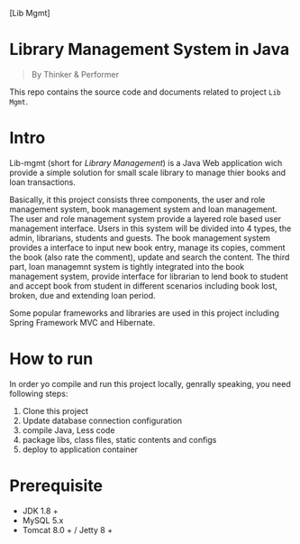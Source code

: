 [Lib Mgmt] 

Library Management System in Java
=================================
> By Thinker & Performer

This repo contains the source code and documents related to
project `Lib Mgmt`.

Intro
=====
Lib-mgmt (short for *Library Management*) is a Java Web application wich provide a simple solution for small scale library to manage thier books and loan transactions. 

Basically, it this project consists three components, the user and role management system, book management system and loan management. The user and role management system provide a layered role based user management interface. Users in this system will be divided into 4 types, the admin, librarians, students and guests. The book management system provides a interface to input new book entry, manage its copies, comment the book (also rate the comment), update and search the content. The third part, loan managemnt system is tightly integrated into the book management system, provide interface for librarian to lend book to student and accept book from student in different scenarios including book lost, broken, due and extending loan period. 

Some popular frameworks and libraries are used in this project including Spring Framework MVC and Hibernate.

How to run
==========
 In order yo compile and run this project locally, genrally 
speaking, you need following steps:
 
 1. Clone this project
 2. Update database connection configuration
 3. compile Java, Less code 
 4. package libs, class files, static contents and configs
 5. deploy to application container

Prerequisite
============
 * JDK 1.8 + 
 * MySQL 5.x
 * Tomcat 8.0 + / Jetty 8 +


